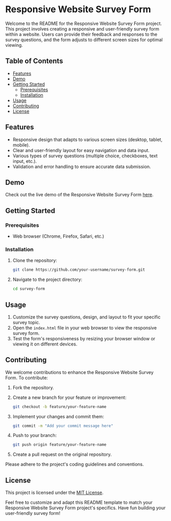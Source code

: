 # Responsive Website Survey Form

Welcome to the README for the Responsive Website Survey Form project. This project involves creating a responsive and user-friendly survey form within a website. Users can provide their feedback and responses to the survey questions, and the form adjusts to different screen sizes for optimal viewing.

## Table of Contents

- [Features](#features)
- [Demo](#demo)
- [Getting Started](#getting-started)
  - [Prerequisites](#prerequisites)
  - [Installation](#installation)
- [Usage](#usage)
- [Contributing](#contributing)
- [License](#license)

## Features

- Responsive design that adapts to various screen sizes (desktop, tablet, mobile).
- Clear and user-friendly layout for easy navigation and data input.
- Various types of survey questions (multiple choice, checkboxes, text input, etc.).
- Validation and error handling to ensure accurate data submission.

## Demo

Check out the live demo of the Responsive Website Survey Form [here](https://codepen.io/Sumithra-Rajendran/pen/eYQoZye).

## Getting Started

### Prerequisites

- Web browser (Chrome, Firefox, Safari, etc.)

### Installation

1. Clone the repository:

   ```bash
   git clone https://github.com/your-username/survey-form.git
   ```

2. Navigate to the project directory:

   ```bash
   cd survey-form
   ```

## Usage

1. Customize the survey questions, design, and layout to fit your specific survey topic.
2. Open the `index.html` file in your web browser to view the responsive survey form.
3. Test the form's responsiveness by resizing your browser window or viewing it on different devices.

## Contributing

We welcome contributions to enhance the Responsive Website Survey Form. To contribute:

1. Fork the repository.
2. Create a new branch for your feature or improvement:

   ```bash
   git checkout -b feature/your-feature-name
   ```

3. Implement your changes and commit them:

   ```bash
   git commit -m "Add your commit message here"
   ```

4. Push to your branch:

   ```bash
   git push origin feature/your-feature-name
   ```

5. Create a pull request on the original repository.

Please adhere to the project's coding guidelines and conventions.

## License

This project is licensed under the [MIT License](LICENSE).

Feel free to customize and adapt this README template to match your Responsive Website Survey Form project's specifics. Have fun building your user-friendly survey form!
